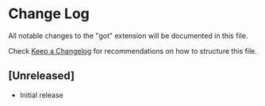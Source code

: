 # Change Log

All notable changes to the "got" extension will be documented in this file.

Check [Keep a Changelog](http://keepachangelog.com/) for recommendations on how to structure this file.

## [Unreleased]

- Initial release